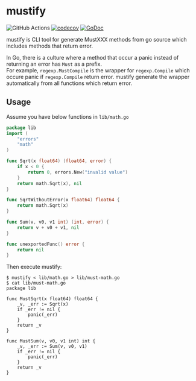 # mustify
![GitHub Actions](https://github.com/mpppk/mustify/workflows/Go/badge.svg)
[![codecov](https://codecov.io/gh/mpppk/mustify/branch/master/graph/badge.svg)](https://codecov.io/gh/mpppk/mustify)
[![GoDoc](https://godoc.org/github.com/mpppk/mustify?status.svg)](https://godoc.org/github.com/mpppk/mustify)

mustify is CLI tool for generate MustXXX methods from go source which includes methods that return error.

In Go, there is a culture where a method that occur a panic instead of returning an error has `Must` as a prefix.  
For example, `regexp.MustCompile` is the wrapper for `regexp.Compile` which occure panic if `regexp.Compile` return error.
mustify generate the wrapper automatically from all functions which return error.

## Usage
Assume you have below functions in `lib/math.go`

```go
package lib
import (
    "errors"
    "math"
)

func Sqrt(x float64) (float64, error) {
    if x < 0 {
        return 0, errors.New("invalid value")
    }
    return math.Sqrt(x), nil
}

func SqrtWithoutError(x float64) float64 {
    return math.Sqrt(x)
}

func Sum(v, v0, v1 int) (int, error) {
	return v + v0 + v1, nil
}

func unexportedFunc() error {
	return nil
}
```

Then execute mustify:

```shell script
$ mustify < lib/math.go > lib/must-math.go
$ cat lib/must-math.go
package lib

func MustSqrt(x float64) float64 {
	_v, _err := Sqrt(x)
	if _err != nil {
		panic(_err)
	}
	return _v
}

func MustSum(v, v0, v1 int) int {
	_v, _err := Sum(v, v0, v1)
	if _err != nil {
		panic(_err)
	}
	return _v
}
```
